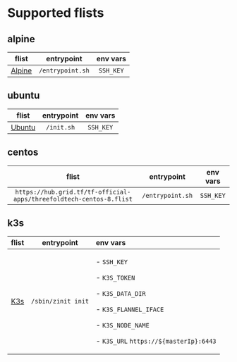 # Supported flists

## alpine

|flist|entrypoint|env vars|
|:--:|:--:|:--:|
|[Alpine](https://hub.grid.tf/tf-official-apps/threefoldtech-alpine-3.flist)|`/entrypoint.sh`|`SSH_KEY`|

## ubuntu

|flist|entrypoint|env vars|
|:--:|:--:|:--:|
|[Ubuntu](https://hub.grid.tf/tf-official-apps/threefoldtech-ubuntu-22.04.flist)|`/init.sh`|`SSH_KEY`|

## centos

|flist|entrypoint|env vars|
|:--:|:--:|:--:|
|`https://hub.grid.tf/tf-official-apps/threefoldtech-centos-8.flist`|`/entrypoint.sh`|`SSH_KEY`|

## k3s

|flist|entrypoint|env vars|
|:--:|:--:|:--|
|[K3s](https://hub.grid.tf/tf-official-apps/threefoldtech-k3s-latest.flist)|`/sbin/zinit init`|<p>- `SSH_KEY` <p>- `K3S_TOKEN` <p>- `K3S_DATA_DIR`<p>- `K3S_FLANNEL_IFACE`<p>- `K3S_NODE_NAME`<p>- `K3S_URL` `https://${masterIp}:6443`|
